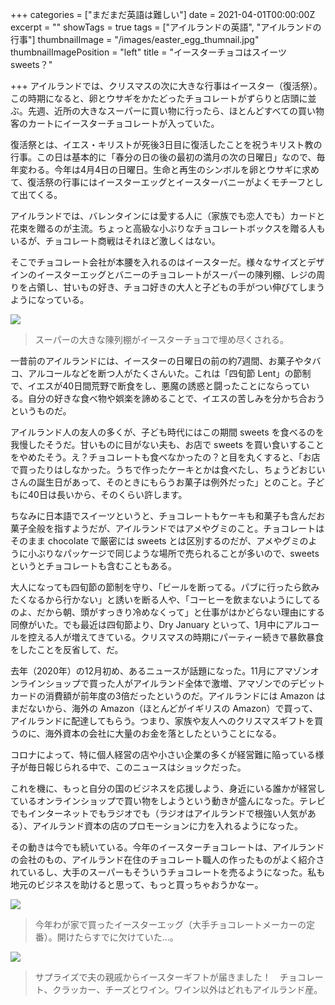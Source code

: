 +++
categories = ["まだまだ英語は難しい"]
date = 2021-04-01T00:00:00Z
excerpt = ""
showTags = true
tags = ["アイルランドの英語", "アイルランドの行事"]
thumbnailImage = "/images/easter_egg_thumnail.jpg"
thumbnailImagePosition = "left"
title = "イースターチョコはスイーツ sweets？"

+++
アイルランドでは、クリスマスの次に大きな行事はイースター（復活祭）。この時期になると、卵とウサギをかたどったチョコレートがずらりと店頭に並ぶ。先週、近所の大きなスーパーに買い物に行ったら、ほとんどすべての買い物客のカートにイースターチョコレートが入っていた。

<!--more-->

復活祭とは、イエス・キリストが死後3日目に復活したことを祝うキリスト教の行事。この日は基本的に「春分の日の後の最初の満月の次の日曜日」なので、毎年変わる。今年は4月4日の日曜日。生命と再生のシンボルを卵とウサギに求めて、復活祭の行事にはイースターエッグとイースターバニーがよくモチーフとして出てくる。

アイルランドでは、バレンタインには愛する人に（家族でも恋人でも）カードと花束を贈るのが主流。ちょっと高級な小ぶりなチョコレートボックスを贈る人もいるが、チョコレート商戦はそれほど激しくはない。

そこでチョコレート会社が本腰を入れるのはイースターだ。様々なサイズとデザインのイースターエッグとバニーのチョコレートがスーパーの陳列棚、レジの周りを占領し、甘いもの好き、チョコ好きの大人と子どもの手がつい伸びてしまうようになっている。

![](/images/easter-choco.jpg)

> スーパーの大きな陳列棚がイースターチョコで埋め尽くされる。

一昔前のアイルランドには、イースターの日曜日の前の約7週間、お菓子やタバコ、アルコールなどを断つ人がたくさんいた。これは「四旬節 Lent」の節制で、イエスが40日間荒野で断食をし、悪魔の誘惑と闘ったことにならっている。自分の好きな食べ物や娯楽を諦めることで、イエスの苦しみを分かち合おうというものだ。

アイルランド人の友人の多くが、子ども時代にはこの期間 sweets を食べるのを我慢したそうだ。甘いものに目がない夫も、お店で sweets を買い食いすることをやめたそう。え？チョコレートも食べなかったの？と目を丸くすると、「お店で買ったりはしなかった。うちで作ったケーキとかは食べたし、ちょうどおじいさんの誕生日があって、そのときにもらうお菓子は例外だった」とのこと。子どもに40日は長いから、そのくらい許します。

ちなみに日本語でスイーツというと、チョコレートもケーキも和菓子も含んだお菓子全般を指すようだが、アイルランドではアメやグミのこと。チョコレートはそのまま chocolate で厳密には sweets とは区別するのだが、アメやグミのように小ぶりなパッケージで同じような場所で売られることが多いので、sweets というとチョコレートも含むこともある。

大人になっても四旬節の節制を守り、「ビールを断ってる。パブに行ったら飲みたくなるから行かない」と誘いを断る人や、「コーヒーを飲まないようにしてるのよ、だから朝、頭がすっきり冷めなくって」と仕事がはかどらない理由にする同僚がいた。でも最近は四旬節より、Dry January といって、1月中にアルコールを控える人が増えてきている。クリスマスの時期にパーティー続きで暴飲暴食をしたことを反省して、だ。

去年（2020年）の12月初め、あるニュースが話題になった。11月にアマゾンオンラインショップで買った人がアイルランド全体で激増、アマゾンでのデビットカードの消費額が前年度の3倍だったというのだ。アイルランドには Amazon はまだないから、海外の Amazon（ほとんどがイギリスの Amazon）で買って、アイルランドに配達してもらう。つまり、家族や友人へのクリスマスギフトを買うのに、海外資本の会社に大量のお金を落としたということになる。

コロナによって、特に個人経営の店や小さい企業の多くが経営難に陥っている様子が毎日報じられる中で、このニュースはショックだった。

これを機に、もっと自分の国のビジネスを応援しよう、身近にいる誰かが経営しているオンラインショップで買い物をしようという動きが盛んになった。テレビでもインターネットでもラジオでも（ラジオはアイルランドで根強い人気がある）、アイルランド資本の店のプロモーションに力を入れるようになった。

その動きは今でも続いている。今年のイースターチョコレートは、アイルランドの会社のもの、アイルランド在住のチョコレート職人の作ったものがよく紹介されているし、大手のスーパーもそういうチョコレートを売るようになった。私も地元のビジネスを助けると思って、もっと買っちゃおうかなー。

![](/images/easter-2.jpg)

> 今年わが家で買ったイースターエッグ（大手チョコレートメーカーの定番）。開けたらすでに欠けていた…。

![](/images/easter-gift.jpg)

> サプライズで夫の親戚からイースターギフトが届きました！　チョコレート、クラッカー、チーズとワイン。ワイン以外はどれもアイルランド産。